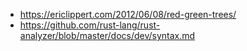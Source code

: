 - https://ericlippert.com/2012/06/08/red-green-trees/
- https://github.com/rust-lang/rust-analyzer/blob/master/docs/dev/syntax.md


